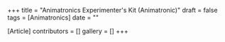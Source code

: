 +++
title = "Animatronics Experimenter's Kit (Animatronic)"
draft = false
tags = [Animatronics]
date = ""

[Article]
contributors = []
gallery = []
+++